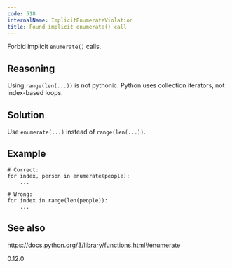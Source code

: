 ```yaml
---
code: 518
internalName: ImplicitEnumerateViolation
title: Found implicit enumerate() call
---
```


Forbid implicit `enumerate()` calls.

## Reasoning
Using `range(len(...))` is not pythonic. Python uses collection
iterators, not index-based loops.

## Solution
Use `enumerate(...)` instead of `range(len(...))`.

## Example

    # Correct:
    for index, person in enumerate(people):
        ...
    
    # Wrong:
    for index in range(len(people)):
        ...

## See also
<https://docs.python.org/3/library/functions.html#enumerate>

<div class="versionadded">

0.12.0

</div>